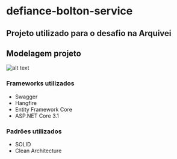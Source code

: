 # defiance-bolton-service

## Projeto utilizado para o desafio na Arquivei

## Modelagem projeto

![alt text](https://drive.google.com/open?id=10Aw_iGk6CCNKszYs63UfyKlA_YnAzp83)

### Frameworks utilizados  
- Swagger
- Hangfire
- Entity Framework Core
- ASP.NET Core 3.1

### Padrões utilizados
- SOLID
- Clean Architecture
